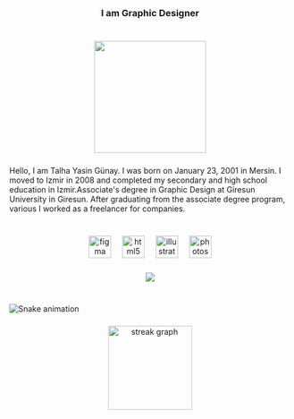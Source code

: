 <br clear="both">

<h3 align="center">I am Graphic Designer</h3>

###

<br clear="both">

<div align="center">
  <img height="200" src=""  />
</div>

###

<p align="left">Hello, I am Talha Yasin Günay. I was born on January 23, 2001 in Mersin. I moved to Izmir in 2008 and completed my secondary and high school  education in Izmir.Associate's degree in Graphic Design at  Giresun University in Giresun. After graduating from the associate degree program, various I worked as a freelancer for companies.</p>

###

<br clear="both">

<div align="center">
  <img src="https://cdn.jsdelivr.net/gh/devicons/devicon/icons/figma/figma-original.svg" height="40" alt="figma logo"  />
  <img width="12" />
  <img src="https://cdn.jsdelivr.net/gh/devicons/devicon/icons/html5/html5-original.svg" height="40" alt="html5 logo"  />
  <img width="12" />
  <img src="https://cdn.jsdelivr.net/gh/devicons/devicon/icons/illustrator/illustrator-plain.svg" height="40" alt="illustrator logo"  />
  <img width="12" />
  <img src="https://cdn.jsdelivr.net/gh/devicons/devicon/icons/photoshop/photoshop-plain.svg" height="40" alt="photoshop logo"  />
</div>

###

<div align="center">
  <img src="https://profile-counter.glitch.me/talha-gunay/count.svg?"  />
</div>

###

<br clear="both">

<img src="https://raw.githubusercontent.com/talha-gunay/talha-gunay/output/snake.svg" alt="Snake animation" />

###

<div align="center">
  <img src="https://streak-stats.demolab.com?user=talha-gunay&locale=en&mode=daily&theme=dracula&hide_border=false&border_radius=5&order=3" height="150" alt="streak graph"  />
</div>

###
